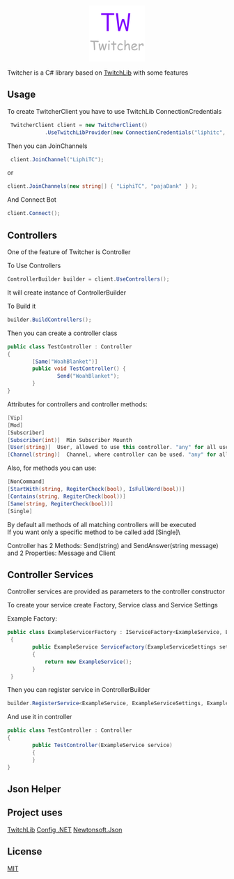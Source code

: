 <p align="center"> 
<img src="https://github.com/LiphiTC/Twitcher/blob/master/Images/icon.png" style="max-height: 300px;">
</p>

Twitcher is a C# library based on [TwitchLib](https://github.com/TwitchLib/TwitchLib) with some features

## Usage

To create TwitcherClient you have to use TwitchLib ConnectionCredentials
```c#
 TwitcherClient client = new TwitcherClient()
            .UseTwitchLibProvider(new ConnectionCredentials("liphitc", "somerandomnotrealtoken")) 
```
Then you can JoinChannels
```c#
 client.JoinChannel("LiphiTC");
```
or
```c#
client.JoinChannels(new string[] { "LiphiTC", "pajaDank" } );
```

And Connect Bot
```c#
client.Connect(); 
```

## Controllers
One of the feature of Twitcher is Controller

To Use Controllers 
```c#
ControllerBuilder builder = client.UseControllers();
```
It will сreate instance of ControllerBuilder

To Build it
```c#
builder.BuildControllers();
```


Then you can create a controller class
```c#
public class TestController : Controller
{
        [Same("WoahBlanket")]
        public void TestController() {
                Send("WoahBlanket");
        }
}
``` 
Attributes for controllers and controller methods:
```c#
[Vip]
[Mod]
[Subscriber]
[Subscriber(int)]  Min Subscriber Mounth
[User(string)]  User, allowed to use this controller. "any" for all users. By default "any"
[Channel(string)]  Channel, where controller can be used. "any" for all connected channels. By default "any"
```
Also, for methods you can use:
```c#
[NonCommand] 
[StartWith(string, RegiterCheck(bool), IsFullWord(bool))]
[Contains(string, RegiterCheck(bool))]
[Same(string, RegiterCheck(bool))]
[Single]
```
By default all methods of all matching controllers will be executed\
If you want only a specific method to be called add [Single]\

Controller has 2 Methods: Send(string) and SendAnswer(string message)\
and 2 Properties: Message and Client


## Controller Services
Controller services are provided as parameters to the controller constructor  

To create your service create Factory, Service class and Service Settings

Example Factory: 
```c#
public class ExampleServicerFactory : IServiceFactory<ExampleService, ExampleServiceSettings>
 {
        public ExampleService ServiceFactory(ExampleServiceSettings settings, TwitcherClient client, ChatMessage message)
        {
            return new ExampleService();
        }
 }
```
Then you can register service in ControllerBuilder
```c#
builder.RegisterService<ExampleService, ExampleServiceSettings, ExampleServiceSettings>(new ExampleServiceSettings());
```
And use it in controller
```c#
public class TestController : Controller
{
        public TestController(ExampleService service) 
        {
        }
}
``` 
## Json Helper

## Project uses
[TwitchLib](https://github.com/TwitchLib/TwitchLib)
[Config .NET](https://github.com/aloneguid/config)
[Newtonsoft.Json](https://github.com/JamesNK/Newtonsoft.Json)


## License
[MIT](https://choosealicense.com/licenses/mit/)
